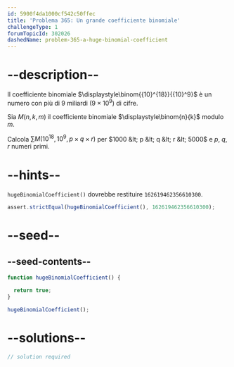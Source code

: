 ```yaml
---
id: 5900f4da1000cf542c50ffec
title: 'Problema 365: Un grande coefficiente binomiale'
challengeType: 1
forumTopicId: 302026
dashedName: problem-365-a-huge-binomial-coefficient
---
```


# --description--

Il coefficiente binomiale $\displaystyle\binom{{10}^{18}}{{10}^9}$ è un numero con più di 9 miliardi ($9 × {10}^9$) di cifre.

Sia $M(n, k, m)$ il coefficiente binomiale $\displaystyle\binom{n}{k}$ modulo $m$.

Calcola $\sum M({10}^{18}, {10}^9, p \times q \times r)$ per $1000 &lt; p &lt; q &lt; r &lt; 5000$ e $p$, $q$, $r$ numeri primi.

# --hints--

`hugeBinomialCoefficient()` dovrebbe restituire `162619462356610300`.

```js
assert.strictEqual(hugeBinomialCoefficient(), 162619462356610300);
```

# --seed--

## --seed-contents--

```js
function hugeBinomialCoefficient() {

  return true;
}

hugeBinomialCoefficient();
```

# --solutions--

```js
// solution required
```

